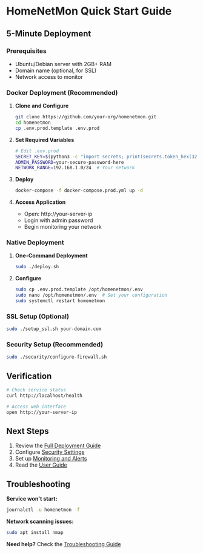 # HomeNetMon Quick Start Guide

## 5-Minute Deployment

### Prerequisites
- Ubuntu/Debian server with 2GB+ RAM
- Domain name (optional, for SSL)
- Network access to monitor

### Docker Deployment (Recommended)

1. **Clone and Configure**
   ```bash
   git clone https://github.com/your-org/homenetmon.git
   cd homenetmon
   cp .env.prod.template .env.prod
   ```

2. **Set Required Variables**
   ```bash
   # Edit .env.prod
   SECRET_KEY=$(python3 -c "import secrets; print(secrets.token_hex(32))")
   ADMIN_PASSWORD=your-secure-password-here
   NETWORK_RANGE=192.168.1.0/24  # Your network
   ```

3. **Deploy**
   ```bash
   docker-compose -f docker-compose.prod.yml up -d
   ```

4. **Access Application**
   - Open: http://your-server-ip
   - Login with admin password
   - Begin monitoring your network

### Native Deployment

1. **One-Command Deployment**
   ```bash
   sudo ./deploy.sh
   ```

2. **Configure**
   ```bash
   sudo cp .env.prod.template /opt/homenetmon/.env
   sudo nano /opt/homenetmon/.env  # Set your configuration
   sudo systemctl restart homenetmon
   ```

### SSL Setup (Optional)

```bash
sudo ./setup_ssl.sh your-domain.com
```

### Security Setup (Recommended)

```bash
sudo ./security/configure-firewall.sh
```

## Verification

```bash
# Check service status
curl http://localhost/health

# Access web interface
open http://your-server-ip
```

## Next Steps

1. Review the [Full Deployment Guide](DEPLOYMENT_GUIDE.md)
2. Configure [Security Settings](../SECURITY_GUIDE.md)
3. Set up [Monitoring and Alerts](OPERATIONS_GUIDE.md)
4. Read the [User Guide](USER_GUIDE.md)

## Troubleshooting

**Service won't start:**
```bash
journalctl -u homenetmon -f
```

**Network scanning issues:**
```bash
sudo apt install nmap
```

**Need help?** Check the [Troubleshooting Guide](TROUBLESHOOTING_GUIDE.md)

